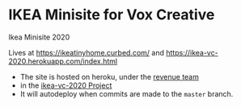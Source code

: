 # IKEA Minisite for Vox Creative

Ikea Minisite 2020

Lives at https://ikeatinyhome.curbed.com/ and https://ikea-vc-2020.herokuapp.com/index.html

* The site is hosted on heroku, under the [revenue team](https://dashboard.heroku.com/teams/revenue-engineering/apps) 
* in the [ikea-vc-2020 Project](https://dashboard.heroku.com/apps/ikea-vc-2020)
* It will autodeploy when commits are made to the `master` branch.

